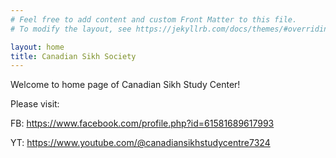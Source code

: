 ```yaml
---
# Feel free to add content and custom Front Matter to this file.
# To modify the layout, see https://jekyllrb.com/docs/themes/#overriding-theme-defaults

layout: home
title: Canadian Sikh Society
---
```


Welcome to home page of Canadian Sikh Study Center!

Please visit:

FB: <https://www.facebook.com/profile.php?id=61581689617993>

YT: <https://www.youtube.com/@canadiansikhstudycentre7324>
